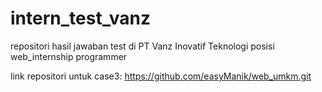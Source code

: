 # intern_test_vanz
repositori hasil jawaban test di PT Vanz Inovatif Teknologi posisi web_internship programmer

link repositori untuk case3:
https://github.com/easyManik/web_umkm.git
